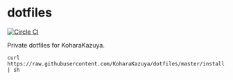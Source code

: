 # dotfiles

[![Circle CI](https://circleci.com/gh/KoharaKazuya/dotfiles.svg?style=svg)](https://circleci.com/gh/KoharaKazuya/dotfiles)

Private dotfiles for KoharaKazuya.

    curl https://raw.githubusercontent.com/KoharaKazuya/dotfiles/master/install.sh | sh
